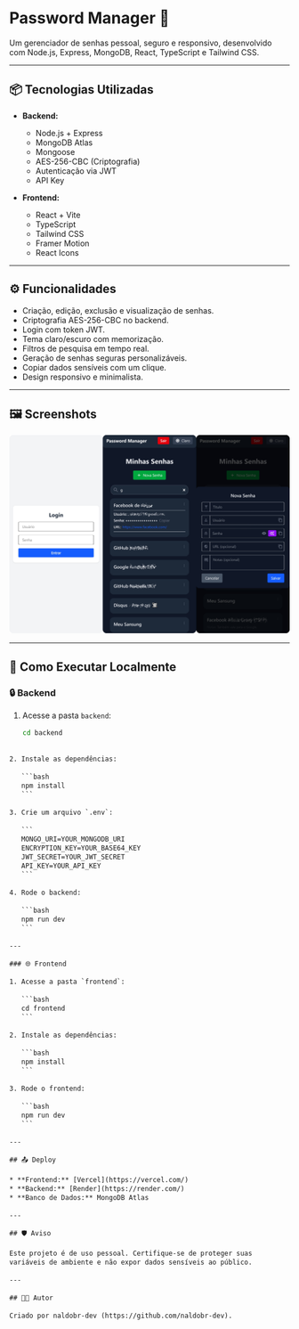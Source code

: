 # Password Manager 🔐

Um gerenciador de senhas pessoal, seguro e responsivo, desenvolvido com Node.js, Express, MongoDB, React, TypeScript e Tailwind CSS.

---

## 📦 Tecnologias Utilizadas

- **Backend:**
  - Node.js + Express
  - MongoDB Atlas
  - Mongoose
  - AES-256-CBC (Criptografia)
  - Autenticação via JWT
  - API Key

- **Frontend:**
  - React + Vite
  - TypeScript
  - Tailwind CSS
  - Framer Motion
  - React Icons

---

## ⚙️ Funcionalidades

- Criação, edição, exclusão e visualização de senhas.
- Criptografia AES-256-CBC no backend.
- Login com token JWT.
- Tema claro/escuro com memorização.
- Filtros de pesquisa em tempo real.
- Geração de senhas seguras personalizáveis.
- Copiar dados sensíveis com um clique.
- Design responsivo e minimalista.

---

## 🖼️ Screenshots

![Screenshot do Gerenciador de Senhas](Screenshot.png)

---

## 🚀 Como Executar Localmente

### 🔒 Backend

1. Acesse a pasta `backend`:
   ```bash
   cd backend
````

2. Instale as dependências:

   ```bash
   npm install
   ```

3. Crie um arquivo `.env`:

   ```
   MONGO_URI=YOUR_MONGODB_URI
   ENCRYPTION_KEY=YOUR_BASE64_KEY
   JWT_SECRET=YOUR_JWT_SECRET
   API_KEY=YOUR_API_KEY
   ```

4. Rode o backend:

   ```bash
   npm run dev
   ```

---

### 🌐 Frontend

1. Acesse a pasta `frontend`:

   ```bash
   cd frontend
   ```

2. Instale as dependências:

   ```bash
   npm install
   ```

3. Rode o frontend:

   ```bash
   npm run dev
   ```

---

## 📤 Deploy

* **Frontend:** [Vercel](https://vercel.com/)
* **Backend:** [Render](https://render.com/)
* **Banco de Dados:** MongoDB Atlas

---

## 🛡️ Aviso

Este projeto é de uso pessoal. Certifique-se de proteger suas variáveis de ambiente e não expor dados sensíveis ao público.

---

## 🧑‍💻 Autor

Criado por naldobr-dev (https://github.com/naldobr-dev).

